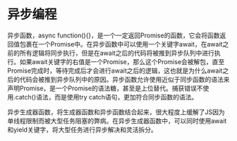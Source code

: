 # 异步编程


异步函数，async function(){}，是一个一定返回Promise的函数，它会将函数返回值包裹在一个Promise中。在异步函数中可以使用一个关键字await，在await之前的所有逻辑将同步执行，但是在await之后的代码将被推到异步队列中进行执行。如果await关键字的右值是一个Promise，那么这个Promise会被解包，直至Promise完成时，等待完成后才会进行await之后的逻辑，这也就是为什么await之后的代码会被推到异步队列中的原因。异步函数允许使用近似于同步函数的语法来声明Promise，是一个Promise的语法糖，甚至是上位替代。捕获错误不使用.catch()语法，而是使用try catch语句，更加符合同步函数的语法。


异步生成器函数，将生成器函数和异步函数结合起来，很大程度上缓解了JS因为单线程限制而被大型任务阻塞的弊病。在异步生成器函数中，可以同时使用await和yield关键字，将大型任务进行异步解决和灵活拆分。
